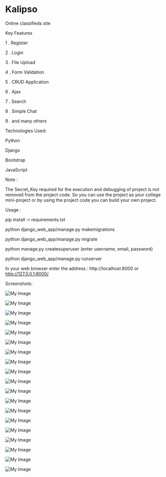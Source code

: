 # Kalipso
 Online classifieds site
 
Key Features

1 . Register

2 . Login

3 . File Upload

4 . Form Validation

5 . CRUD Application

6 . Ajax

7 . Search

8 . Simple Chat

9 . and many others

Technologies Used:

Python

Django

Bootstrap

JavaScript

Note :

The Secret_Key required for the execution and debugging of project is not removed from the project code. So you can use the project as your college mini-project or by using the project code you can build your own project.

Usage :

pip install -r requirements.txt

python django_web_app/manage.py makemigrations

python django_web_app/manage.py migrate

python manage.py createsuperuser (enter username, email, password)

python django_web_app/manage.py runserver

In your web browser enter the address : http://localhost:8000 or http://127.0.0.1:8000/

Screenshots:

![My Image](screenshot/1.png)

![My Image](screenshot/2.png)

![My Image](screenshot/3.png)

![My Image](screenshot/4.png)

![My Image](screenshot/5.png)

![My Image](screenshot/6.png)

![My Image](screenshot/7.png)

![My Image](screenshot/8.png)

![My Image](screenshot/9.png)

![My Image](screenshot/10.png)

![My Image](screenshot/11.png)

![My Image](screenshot/12.png)

![My Image](screenshot/13.png)

![My Image](screenshot/14.png)

![My Image](screenshot/15.png)

![My Image](screenshot/16.png)

![My Image](screenshot/17.png)

![My Image](screenshot/18.png)

![My Image](screenshot/19.png)

